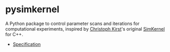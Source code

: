 # pysimkernel
A Python package to control parameter scans and iterations for computational experiments, inspired by [Christoph Kirst](https://github.com/ChristophKirst)'s original [SimKernel](https://github.com/ChristophKirst/SimKernel) for C++.

- [Specification](spec/index.md)
